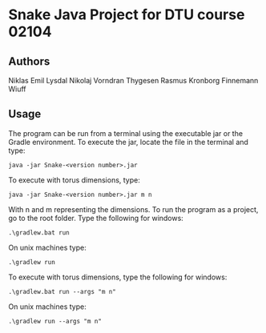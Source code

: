 # Snake Java Project for DTU course 02104
## Authors
Niklas Emil Lysdal
Nikolaj Vorndran Thygesen
Rasmus Kronborg Finnemann Wiuff
## Usage
The program can be run from a terminal using the executable jar or the Gradle environment. To execute the jar, locate the file in the terminal and type:

```
java -jar Snake-<version number>.jar
```

To execute with torus dimensions, type:

```
java -jar Snake-<version number>.jar m n
```

With n and m representing the dimensions.
To run the program as a project, go to the root folder. Type the following for windows:

```
.\gradlew.bat run
```

On unix machines type:

```
.\gradlew run
```

To execute with torus dimensions, type the following for windows:

```
.\gradlew.bat run --args "m n"
```

On unix machines type:

```
.\gradlew run --args "m n"
```